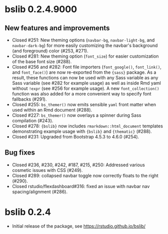 # bslib 0.2.4.9000

## New features and improvements

* Closed #251: New theming options (`navbar-bg`, `navbar-light-bg`, and `navbar-dark-bg`) for more easily customizing the navbar's background (and foreground) color (#253, #271).
* Closed #281: New theming option (`font_size`) for easier customization of the base font size (#288).
* Closed #256 and #282: Font file importers (`font_google()`, `font_link()`, and `font_face()`) are now re-exported from the `{sass}` package. As a result, these functions can now be used with any Sass variable as any Sass variable (see #282 for example usage) as well as inside Rmd yaml without `!expr` (see #256 for example usage). A new `font_collection()` function was also added for a more convenient way to specify font fallbacks (#291).
* Closed #255: `bs_themer()` now emits sensible `yaml` front matter when used within an Rmd document (#288).
* Closed #227: `bs_themer()` now overlays a spinner during Sass compilation (#243).
* Closed #278: `{bslib}` now includes `rmarkdown::html_document` templates demonstrating example usage with `{bslib}` and `{thematic}` (#288).
* Closed #231: Upgraded from Bootstrap 4.5.3 to 4.6.0 (#254).

## Bug fixes

* Closed #236, #230, #242, #187, #215, #250: Addressed various cosmetic issues with CSS (#249). 
* Closed #289: collapsed navbar toggle now correctly floats to the right (#290).
* Closed rstudio/flexdashboard#316: fixed an issue with navbar nav spacing/alignment (#286).

# bslib 0.2.4

* Initial release of the package, see https://rstudio.github.io/bslib/
